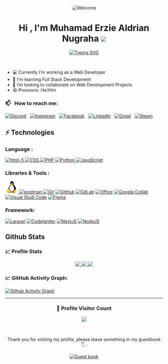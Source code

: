 <div align="center">
<img src="https://github.com/erziealdrian02/erziealdrian02/blob/main/CropView.jpg" style="border-radius: 10px;" alt="Welcome">
</div>

<h1 align="center">Hi , I'm Muhamad Erzie Aldrian Nugraha <img src="https://media.giphy.com/media/hvRJCLFzcasrR4ia7z/giphy.gif" width="35"></h1>
<p align="center">
 <a href="https://git.io/typing-svg"><img src="https://readme-typing-svg.demolab.com?font=Poppins&weight=600&size=25&duration=3000&pause=1000&color=F7F7F7&center=true&vCenter=true&width=435&lines=Full+Stack+Developer;Front-en+Developer;Back-end+Developer;UI%2FUX+Designer" alt="Typing SVG" /></a>
</p>
<br />

- 💻 Currently I'm working as a Web Developer
- 🌱 I'm learning Full Stack Development
- 👯 I’m looking to collaborate on Web Development Projects
- 😄 Pronouns: He/Him

### 📫 &nbsp; How to reach me:

<a href="https://discord.com/users/521972197825445888" target="_blank">![Discord](https://img.shields.io/badge/Discord-%235865F2.svg?&logo=discord&logoColor=white)</a> &nbsp;
<a href="https://www.instagram.com/ez_ian02/" target="_blank">![Instagram](https://img.shields.io/badge/Instagram-%23E4405F.svg?logo=Instagram&logoColor=white)</a> &nbsp;
<a href="https://web.facebook.com/erzie.aldrian/" target="_blank">![Facebook](https://img.shields.io/badge/Facebook-%231877F2.svg?logo=Facebook&logoColor=white)</a> &nbsp;
<a href="https://www.linkedin.com/in/muhamad-erzie-aldrian-nugraha/" target="_blank">![LinkedIn](https://custom-icon-badges.demolab.com/badge/LinkedIn-0A66C2?logo=linkedin-white&logoColor=fff)</a> &nbsp;
<a href="mailto:erzie.aldrian02@gmail.com" target="_blank">![Gmail](https://img.shields.io/badge/Gmail-D14836?logo=gmail&logoColor=white)</a> &nbsp;
<a href="https://steamcommunity.com/id/N3nPl4yZz/" target="_blank">![Steam](https://img.shields.io/badge/Steam-%23000000.svg?logo=steam&logoColor=white)</a> &nbsp;

## ⚡ Technologies

### Language :
<p align="left">
 <a href="https://en.wikipedia.org/wiki/HTML" target="_blank" rel="noreferrer"><img src="https://github.com/erziealdrian02/erziealdrian02/blob/main/iconImage/html-5.png" alt="html-5" width="40" height="40"/> </a>
 <a href="https://en.wikipedia.org/wiki/CSS" target="_blank" rel="noreferrer"><img src="https://github.com/erziealdrian02/erziealdrian02/blob/main/iconImage/css-3.png" alt="CSS" width="40" height="40"/> </a>
 <a href="https://en.wikipedia.org/wiki/CSS" target="_blank" rel="noreferrer"><img src="https://github.com/erziealdrian02/erziealdrian02/blob/main/iconImage/php.png" alt="PHP" width="40" height="40"/> </a>
 <a href="https://www.python.org/" target="_blank" rel="noreferrer"><img src="https://github.com/erziealdrian02/erziealdrian02/blob/main/iconImage/python.png" alt="Python" width="40" height="40"/> </a>
 <a href="https://www.w3schools.com/js/" target="_blank" rel="noreferrer"><img src="https://github.com/erziealdrian02/erziealdrian02/blob/main/iconImage/js.png" alt="JavaScript" width="40" height="40"/> </a>
</p>

### Libraries & Tools :

<p align="left">
  <a href="https://www.linux.org/" target="_blank" rel="noreferrer"> <img src="https://raw.githubusercontent.com/devicons/devicon/master/icons/linux/linux-original.svg" alt="linux" width="40" height="40"/> </a>
  <a href="https://postman.com" target="_blank" rel="noreferrer"> <img src="https://www.vectorlogo.zone/logos/getpostman/getpostman-icon.svg" alt="postman" width="40" height="40"/> </a> 
  <a href="https://git-scm.com" target="_blank" rel="noreferrer"><img height="40" src="https://user-images.githubusercontent.com/25181517/192108372-f71d70ac-7ae6-4c0d-8395-51d8870c2ef0.png" alt="Git" title="Git" /></a>
  <a href="https://github.com" target="_blank" rel="noreferrer"><img height="40" src="https://user-images.githubusercontent.com/25181517/192108374-8da61ba1-99ec-41d7-80b8-fb2f7c0a4948.png" alt="GitHub" title="GitHub" /></a>
  <a href="https://about.gitlab.com" target="_blank" rel="noreferrer"><img height="40" src="https://user-images.githubusercontent.com/25181517/192108376-c675d39b-90f6-4073-bde6-5a9291644657.png" alt="GitLab" title="GitLab" /></a>
 <a href="https://about.gitlab.com" target="_blank" rel="noreferrer"><img height="40" src="https://github.com/erziealdrian02/erziealdrian02/blob/main/iconImage/office.png" alt="Office" title="Office" /></a>
 <a href="https://colab.google/" target="_blank" rel="noreferrer"><img height="40" src="https://github.com/erziealdrian02/erziealdrian02/blob/main/iconImage/googlecollab.png" alt="Google Collab" title="Google Collab" /></a>
 <a href="https://code.visualstudio.com/" target="_blank" rel="noreferrer"><img height="40" src="https://github.com/erziealdrian02/erziealdrian02/blob/main/iconImage/vscode.png" alt="Visual Studi Code" title="Visual Studi Code" /></a>
 <a href="https://www.figma.com/" target="_blank" rel="noreferrer"><img height="40" src="https://github.com/erziealdrian02/erziealdrian02/blob/main/iconImage/figma.png" alt="Figma" title="Figma" /></a>
</p>
  
### Framework:

<p align="left">
  <a href="https://laravel.com/" target="_blank" rel="noreferrer"><img height="40" width="40" src="https://github.com/erziealdrian02/erziealdrian02/blob/main/iconImage/laravel.png" alt="Laravel" title="Laravel" /></a>
  <a href="https://www.codeigniter.com/" target="_blank" rel="noreferrer"><img height="40" width="40" src="https://github.com/erziealdrian02/erziealdrian02/blob/main/iconImage/ci.png" alt="Codeigniter" title="Codeigniter" /></a>
  <a href="https://nextjs.org/" target="_blank" rel="noreferrer"><img height="40" width="40" src="https://github.com/erziealdrian02/erziealdrian02/blob/main/iconImage/next.png" alt="NextJS" title="NextJS" /></a>
  <a href="https://nodejs.org/en" target="_blank" rel="noreferrer"><img height="50" width="50" src="https://github.com/erziealdrian02/erziealdrian02/blob/main/iconImage/nodejs.png" alt="NodeJS" title="NodeJS"/></a>
</p>

## Github Stats

### 📈 Profile Stats
<p align="center">
  <a href="https://github.com/erziealdrian02">
    <img width="30%" src="https://github-readme-stats-eight-theta.vercel.app/api?username=erziealdrian02&show_icons=true&theme=tokyonight&include_all_commits=true&count_private=true"/>
    <img width="30%" src="https://github-readme-stats-eight-theta.vercel.app/api/top-langs/?username=erziealdrian02&layout=compact&langs_count=8&theme=tokyonight"/>
    <img width="30%" src="https://github-readme-streak-stats.herokuapp.com/?user=erziealdrian02&theme=tokyonight" />
  </a>
</p>

### 📈 GitHub Activity Graph:
 [![Github Activity Graph](https://github-readme-activity-graph.vercel.app/graph?username=erziealdrian02&theme=tokyonight&include_all_commits=true&count_private=true)](https://github.com/erziealdrian02)

<hr/>

<div align=center>
  <h3><b>📍 Profile Visitor Count</b></h3>
</div>

<!-- Form Streaaaaaaaaaaaaaaak mwehehehehehhehehehh 19 April -->
<!-- Form Streaaaaaaaaaaaaaaak mwehehehehehhehehehh 5 Mei -->

 
<!-- retro visitor counter -->  
<p align="center" >   
  <img src="https://profile-counter.glitch.me/erziealdrian02/count.svg" />  
</p>

<br/>

<div align="center">
<p>Thank you for visiting my profile, please leave something in my guestbook 👇 :</p>
 <a href="https://github.com/erziealdrian02/erziealdrian02/issues/1"><img src="https://github.com/erziealdrian02/erziealdrian02/blob/main/iconImage/GUEST_BOOK_GIF.gif" alt="Guest book"></a>
</div>
